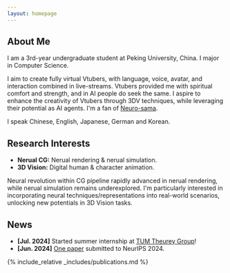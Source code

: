 ```yaml
---
layout: homepage
---
```


## About Me

I am a 3rd-year undergraduate student at Peking University, China. I major in Computer Science.

I aim to create fully virtual Vtubers, with language, voice, avatar, and interaction combined in live-streams. Vtubers provided me with spiritual comfort and strength, and in AI people do seek the same. I aspire to enhance the creativity of Vtubers through 3DV techniques, while leveraging their potential as AI agents. I'm a fan of [Neuro-sama](https://virtualyoutuber.fandom.com/wiki/Neuro-sama).

I speak Chinese, English, Japanese, German and Korean.

## Research Interests

- **Nerual CG:** Nerual rendering & nerual simulation. 
- **3D Vision:** Digital human & character animation.

Neural revolution within CG pipeline rapidly advanced in nerual rendering, while nerual simulation remains underexplored. I'm particularly interested in incorporating neural techniques/representations into real-world scenarios, unlocking new potentials in 3D Vision tasks.

## News

- **[Jul. 2024]** Started summer internship at [TUM Theurey Group](https://ge.in.tum.de/)!
- **[Jun. 2024]** [One paper](https://motioncritic.github.io/) submitted to NeurIPS 2024.



<!-- - **[Sept. 2019]** Our paper about few-shot learning is accepted to NeurIPS 2019.
- **[Mar. 2019]** Our paper about few-shot learning is accepted to CVPR 2019. -->

{% include_relative _includes/publications.md %}

<!-- {% include_relative _includes/services.md %} -->
